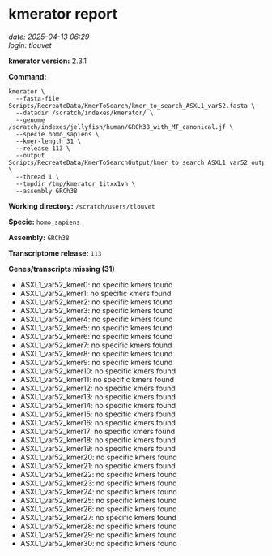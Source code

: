 # kmerator report
*date: 2025-04-13 06:29*  
*login: tlouvet*

**kmerator version:** 2.3.1

**Command:**

```
kmerator \
  --fasta-file Scripts/RecreateData/KmerToSearch/kmer_to_search_ASXL1_var52.fasta \
  --datadir /scratch/indexes/kmerator/ \
  --genome /scratch/indexes/jellyfish/human/GRCh38_with_MT_canonical.jf \
  --specie homo_sapiens \
  --kmer-length 31 \
  --release 113 \
  --output Scripts/RecreateData/KmerToSearchOutput/kmer_to_search_ASXL1_var52_output \
  --thread 1 \
  --tmpdir /tmp/kmerator_1itxx1vh \
  --assembly GRCh38
```

**Working directory:** `/scratch/users/tlouvet`

**Specie:** `homo_sapiens`

**Assembly:** `GRCh38`

**Transcriptome release:** `113`



**Genes/transcripts missing (31)**

- ASXL1_var52_kmer0: no specific kmers found
- ASXL1_var52_kmer1: no specific kmers found
- ASXL1_var52_kmer2: no specific kmers found
- ASXL1_var52_kmer3: no specific kmers found
- ASXL1_var52_kmer4: no specific kmers found
- ASXL1_var52_kmer5: no specific kmers found
- ASXL1_var52_kmer6: no specific kmers found
- ASXL1_var52_kmer7: no specific kmers found
- ASXL1_var52_kmer8: no specific kmers found
- ASXL1_var52_kmer9: no specific kmers found
- ASXL1_var52_kmer10: no specific kmers found
- ASXL1_var52_kmer11: no specific kmers found
- ASXL1_var52_kmer12: no specific kmers found
- ASXL1_var52_kmer13: no specific kmers found
- ASXL1_var52_kmer14: no specific kmers found
- ASXL1_var52_kmer15: no specific kmers found
- ASXL1_var52_kmer16: no specific kmers found
- ASXL1_var52_kmer17: no specific kmers found
- ASXL1_var52_kmer18: no specific kmers found
- ASXL1_var52_kmer19: no specific kmers found
- ASXL1_var52_kmer20: no specific kmers found
- ASXL1_var52_kmer21: no specific kmers found
- ASXL1_var52_kmer22: no specific kmers found
- ASXL1_var52_kmer23: no specific kmers found
- ASXL1_var52_kmer24: no specific kmers found
- ASXL1_var52_kmer25: no specific kmers found
- ASXL1_var52_kmer26: no specific kmers found
- ASXL1_var52_kmer27: no specific kmers found
- ASXL1_var52_kmer28: no specific kmers found
- ASXL1_var52_kmer29: no specific kmers found
- ASXL1_var52_kmer30: no specific kmers found
